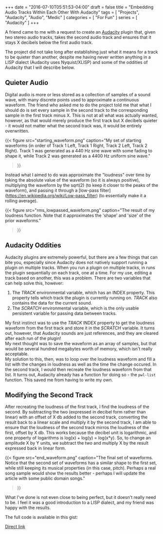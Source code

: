 +++
date = "2016-07-10T05:51:53-04:00"
draft = false
title = "Embedding Audio Tracks Within Each Other With Audacity"
tags = [ "Projects", "Audacity", "Audio", "Medic" ]
categories = [ "For Fun" ]
series = [ "Audacity" ]
+++

A friend came to me with a request to create an [Audacity](http://www.audacityteam.org/) plugin that, 
given two stereo audio tracks, takes the second audio track and ensures that it stays
X decibels below the first audio track. 

The project did not take long after establishing just what it means for a track to be quieter
than another, despite me having never written anything in a LISP dialect 
(Audacity uses Nyquist/XLISP) and some of the oddities of Audacity that I will describe below.

Quieter Audio
-------------
Digital audio is more or less stored as a collection of samples of a sound wave, with many
discrete points used to approximate a continuous waveform. The friend who asked me to do the
project told me that what I should do is set every sample in the second track to the
corresponding sample in the first track minus X. This is not at all what was actually wanted,
however, as that would merely produce the first track but X decibels quieter - it would not
matter what the second track was, it would be entirely overwritten.

{{< figure src="starting_waveform.png" 
	   caption="My set of starting waveforms (in order of Track 1 Left, Track 1 Right, Track 2 Left, Track 2 Right). Track 1 was generated as a 440 Hz sine wave with some fading to shape it, while Track 2 was generated as a 4400 Hz uniform sine wave."
>}}

Instead what I aimed to do was approximate the "loudness" over time by taking the absolute
value of the waveform (so it is always positive), multiplying the waveform by the sqrt(2)
(to keep it closer to the peaks of the waveform), and passing it through a [low-pass filter]
(https://en.wikipedia.org/wiki/Low-pass_filter) (to essentially make it a rolling average).

{{< figure src="rms_lowpassed_waveform.png" 
	   caption="The result of my loudness function. Note that it approximates the 'shape' and 'size' of the prior waveforms."
>}}

Audacity Oddities
-------------
Audacity plugins are extremely powerful, but there are a few things that can bite you,
especially since Audacity does not natively support running a plugin on multiple tracks.
When you run a plugin on multiple tracks, in runs the plugin sequentially on each track,
one at a time.
For my use, editing a track based on another, this was a problem.
There are two variables that can help solve this, however:
1. The *TRACK* environmental variable, which has an INDEX property. This property tells which
track the plugin is currently running on. *TRACK* also contains the data for the current sound.  
2. The *SCRATCH* environmental variable, which is the only usable persistent variable for passing
data between tracks.  

My first instinct was to use the *TRACK* INDEX property to get the loudness waveform from
the first track and store it in the *SCRATCH* variable. It turns out, however, that Audacity
sounds are just references, and they are cleared after each run of the plugin!  
My next thought was to save the waveform as an array of samples, but that would be several
hundred megabytes worth of memory, which isn't really acceptable.  
My solution to this, then, was to loop over the loudness waveform and fill a list with the changes
in loudness as well as the time the change occured. In the second track, I would then recreate
the loudness waveform from that list. It turns out, Audacity already has a function for doing so - 
the `pwl-list` function. This saved me from having to write my own.

Modifying the Second Track
-------------
After recreating the loudness of the first track, I find the loudness of the second. By subtracting
the two (expressed in decibel form rather than linear) with an offset of X db added to the second track,
converting the result back to a linear scale and multiply it by the second track, I am able to ensure
that the loudness of the second track mirros the loudness of the first, offset by X db. This works because the decibel unit is logarithmic, and one property
of logarithms is log(x) + log(y) = log(x*y). So, to change an amplitude X by Y
units, we subtract the two and multiply X by the result expressed back in linear
form. 

{{< figure src="end_waveform.png" 
	   caption="The final set of waveforms. Notice that the second set of waveforms has a similar shape to the first set, while still keeping its musical properties (in this case, pitch). Perhaps a real song sample would show the results better - perhaps I will update the article with some public domain songs."
>}}

What I've done is not even close to being perfect, but it doesn't really need to be. I feel it was
a good introduction to a LISP dialect, and my friend was happy with the results.  


The full code is available in this gist:  
<script src="https://gist.github.com/JohnathonNow/daaa8749a40215b29c51fc6845af0743.js"></script>
[Direct link](https://gist.github.com/JohnathonNow/daaa8749a40215b29c51fc6845af0743)

